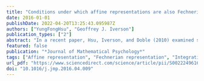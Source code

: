 ```yaml
---
title: "Conditions under which affine representations are also Fechnerian under the power law of similarity on the Weber sensitivities"
date: 2016-01-01
publishDate: 2022-04-20T13:25:43.095987Z
authors: ["YungFongHsu", "Geoffrey J. Iverson"]
publication_types: ["2"]
abstract: "In a recent paper, Hsu, Iverson, and Doble (2010) examined some properties of a (weakly balanced) affine representation for choices, Ψ(x,y)=F(u(x)−u(y)σ(y)), and showed that using the Fechner method of integrating jnds, one can reconstruct the scales u and σ from the behavior of (Weber) sensitivities ξs(x)=x+Δs(x) (where s=F−1(π) and Δs is the jnd) in a neighborhood of s=0. Following Iverson (2006b), in this article we impose a power law of similarity on the sensitivities, ξs(λx)=λι(s)ξη(λ,s)(x), and study its impact on u and σ in the affine representation. Especially, we specify the conditions for the first- and second-order derivatives of ξs(x) with respect to s (and evaluated at s→0) under which the affine representation degenerates to a Fechnerian one. We also link the results to the solutions in Iverson (2006b), which was worked out within the Fechnerian framework."
featured: false
publication: "*Journal of Mathematical Psychology*"
tags: ["Affine representation", "Fechnerian representation", "Integration of jnds", "Near-miss to Weber’s law", "Power law of similarity", "Weakly balanced condition"]
url_pdf: "https://www.sciencedirect.com/science/article/pii/S0022249616300190"
doi: "10.1016/j.jmp.2016.04.009"
---
```


